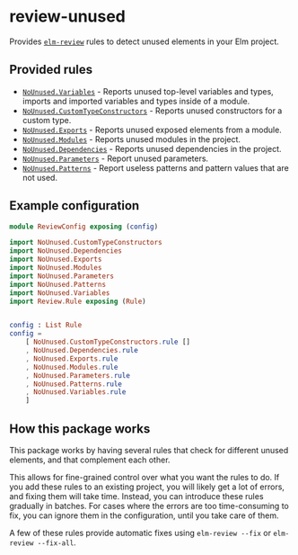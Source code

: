 # review-unused

Provides [`elm-review`](https://package.elm-lang.org/packages/jfmengels/elm-review/latest/) rules to detect unused elements in your Elm project.

## Provided rules

- [`NoUnused.Variables`](https://package.elm-lang.org/packages/jfmengels/review-unused/2.1.2/NoUnused-Variables) - Reports unused top-level variables and types, imports and imported variables and types inside of a module.
- [`NoUnused.CustomTypeConstructors`](https://package.elm-lang.org/packages/jfmengels/review-unused/2.1.2/NoUnused-CustomTypeConstructors) - Reports unused constructors for a custom type.
- [`NoUnused.Exports`](https://package.elm-lang.org/packages/jfmengels/review-unused/2.1.2/NoUnused-Exports) - Reports unused exposed elements from a module.
- [`NoUnused.Modules`](https://package.elm-lang.org/packages/jfmengels/review-unused/2.1.2/NoUnused-Modules) - Reports unused modules in the project.
- [`NoUnused.Dependencies`](https://package.elm-lang.org/packages/jfmengels/review-unused/2.1.2/NoUnused-Dependencies) - Reports unused dependencies in the project.
- [`NoUnused.Parameters`](https://package.elm-lang.org/packages/jfmengels/review-unused/2.1.2/NoUnused-Dependencies) - Report unused parameters.
- [`NoUnused.Patterns`](https://package.elm-lang.org/packages/jfmengels/review-unused/2.1.2/NoUnused-Dependencies) - Report useless patterns and pattern values that are not used.

## Example configuration

```elm
module ReviewConfig exposing (config)

import NoUnused.CustomTypeConstructors
import NoUnused.Dependencies
import NoUnused.Exports
import NoUnused.Modules
import NoUnused.Parameters
import NoUnused.Patterns
import NoUnused.Variables
import Review.Rule exposing (Rule)


config : List Rule
config =
    [ NoUnused.CustomTypeConstructors.rule []
    , NoUnused.Dependencies.rule
    , NoUnused.Exports.rule
    , NoUnused.Modules.rule
    , NoUnused.Parameters.rule
    , NoUnused.Patterns.rule
    , NoUnused.Variables.rule
    ]
```


## How this package works

This package works by having several rules that check for different unused elements, and that complement each other.

This allows for fine-grained control over what you want the rules to do. If you add these rules to an existing project, you will likely get a lot of errors, and fixing them will take time. Instead, you can introduce these rules gradually in batches. For cases where the errors are too time-consuming to fix, you can ignore them in the configuration, until you take care of them.

A few of these rules provide automatic fixes using `elm-review --fix` or `elm-review --fix-all`.
